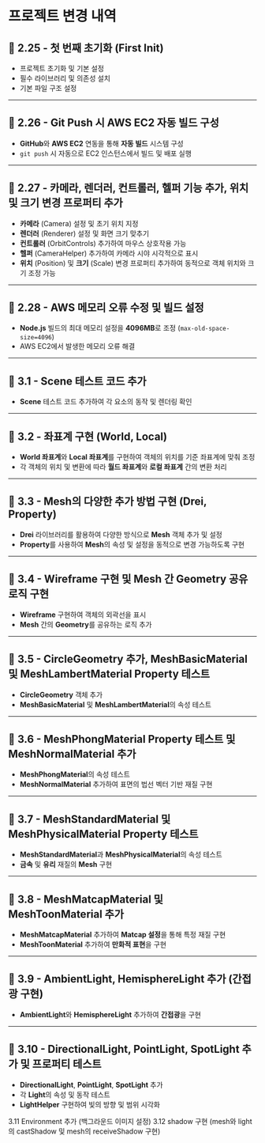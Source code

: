 # 프로젝트 변경 내역

## 🌟 2.25 - 첫 번째 초기화 (First Init)
- 프로젝트 초기화 및 기본 설정
- 필수 라이브러리 및 의존성 설치
- 기본 파일 구조 설정

---

## 🌟 2.26 - Git Push 시 AWS EC2 자동 빌드 구성
- **GitHub**와 **AWS EC2** 연동을 통해 **자동 빌드** 시스템 구성
- `git push` 시 자동으로 EC2 인스턴스에서 빌드 및 배포 실행

---

## 🌟 2.27 - 카메라, 렌더러, 컨트롤러, 헬퍼 기능 추가, 위치 및 크기 변경 프로퍼티 추가
- **카메라** (Camera) 설정 및 초기 위치 지정
- **렌더러** (Renderer) 설정 및 화면 크기 맞추기
- **컨트롤러** (OrbitControls) 추가하여 마우스 상호작용 가능
- **헬퍼** (CameraHelper) 추가하여 카메라 시야 시각적으로 표시
- **위치** (Position) 및 **크기** (Scale) 변경 프로퍼티 추가하여 동적으로 객체 위치와 크기 조정 가능

---

## 🌟 2.28 - AWS 메모리 오류 수정 및 빌드 설정
- **Node.js** 빌드의 최대 메모리 설정을 **4096MB**로 조정 (`max-old-space-size=4096`)
- AWS EC2에서 발생한 메모리 오류 해결

---

## 🌟 3.1 - Scene 테스트 코드 추가
- **Scene** 테스트 코드 추가하여 각 요소의 동작 및 렌더링 확인

---

## 🌟 3.2 - 좌표계 구현 (World, Local)
- **World 좌표계**와 **Local 좌표계**를 구현하여 객체의 위치를 기준 좌표계에 맞춰 조정
- 각 객체의 위치 및 변환에 따라 **월드 좌표계**와 **로컬 좌표계** 간의 변환 처리

---

## 🌟 3.3 - Mesh의 다양한 추가 방법 구현 (Drei, Property)
- **Drei** 라이브러리를 활용하여 다양한 방식으로 **Mesh** 객체 추가 및 설정
- **Property**를 사용하여 **Mesh**의 속성 및 설정을 동적으로 변경 가능하도록 구현

---

## 🌟 3.4 - Wireframe 구현 및 Mesh 간 Geometry 공유 로직 구현
- **Wireframe** 구현하여 객체의 외곽선을 표시
- **Mesh** 간의 **Geometry**를 공유하는 로직 추가

---

## 🌟 3.5 - CircleGeometry 추가, MeshBasicMaterial 및 MeshLambertMaterial Property 테스트
- **CircleGeometry** 객체 추가
- **MeshBasicMaterial** 및 **MeshLambertMaterial**의 속성 테스트

---

## 🌟 3.6 - MeshPhongMaterial Property 테스트 및 MeshNormalMaterial 추가
- **MeshPhongMaterial**의 속성 테스트
- **MeshNormalMaterial** 추가하여 표면의 법선 벡터 기반 재질 구현

---

## 🌟 3.7 - MeshStandardMaterial 및 MeshPhysicalMaterial Property 테스트
- **MeshStandardMaterial**과 **MeshPhysicalMaterial**의 속성 테스트
- **금속** 및 **유리** 재질의 **Mesh** 구현

---

## 🌟 3.8 - MeshMatcapMaterial 및 MeshToonMaterial 추가
- **MeshMatcapMaterial** 추가하여 **Matcap 설정**을 통해 특정 재질 구현
- **MeshToonMaterial** 추가하여 **만화적 표현**을 구현

---

## 🌟 3.9 - AmbientLight, HemisphereLight 추가 (간접광 구현)
- **AmbientLight**와 **HemisphereLight** 추가하여 **간접광**을 구현

---

## 🌟 3.10 - DirectionalLight, PointLight, SpotLight 추가 및 프로퍼티 테스트
- **DirectionalLight**, **PointLight**, **SpotLight** 추가
- 각 **Light**의 속성 및 동작 테스트
- **LightHelper** 구현하여 빛의 방향 및 범위 시각화

3.11 Environment 추가 (백그라운드 이미지 설정)
3.12 shadow 구현 (mesh와 light의 castShadow 및 mesh의 receiveShadow 구현)

